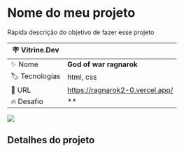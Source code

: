 # Nome do meu projeto

Rápida descrição do objetivo de fazer esse projeto

| :placard: Vitrine.Dev |     |
| -------------  | --- |
| :sparkles: Nome        | **God of war ragnarok**
| :label: Tecnologias | html, css
| :rocket: URL         | https://ragnarok2-0.vercel.app/
| :fire: Desafio     | **

<!-- Inserir imagem com a #vitrinedev ao final do link -->
![](https://i.imgur.com/DTvQ9GQ.jpg)


## Detalhes do projeto


